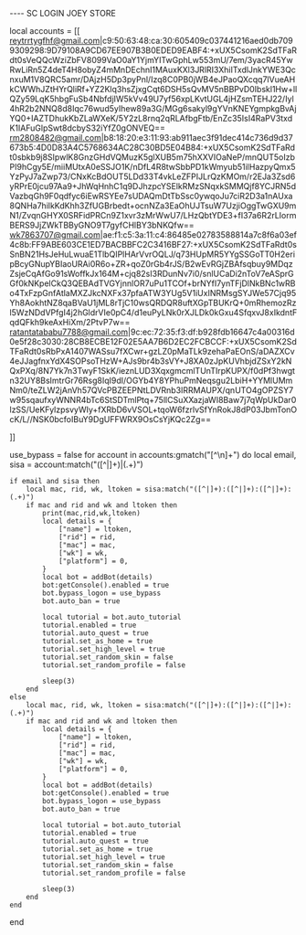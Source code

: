 ---- SC LOGIN JOEY STORE

local accounts = [[
reytrrtygfhf@gmail.com|c9:50:63:48:ca:30:605409c037441216aed0db7099309298:9D79108A9CD67EE907B3B0EDED9EABF4:+xUX5CsomK2SdTFaRdt0sVeQQcWziZbFV8099VaO0aY1YjmYITwGphLw553mU/7em/3yacR45YwRwLiRn5Z4deT4H8obyZ4mMnDEchnI1MAuxKXl3JRlRI3XhiITxdlJnkYWE3QcnxuM1V8QRC5amr/DAjzH5Dp3pyPnl/Izq8C0PB0jWB4eJPaoQXcqq7lVueAHkCWWhJZtHYrQliRf+YZ2Klq3hsZjxgCqt6DSH5sQvMV5nBBPvD0Ibskl1Hw+llQZy59LqK5hbgFuSb4NbfdjIW5kVv49U7yf56xpLKvtUGL4jHZsmTEHJ22/Iyl4hR2b2NNQ8d8Iqc76wud5yIhew89a3G/MGg6sakyl9gYVnKNEYgmpkgBvAjYQ0+IAZTDhukKbZLaWXeK/5Y2zL8rnq2qRLAfbgFtb/EnZc35IsI4RaPV3txdK1IAFuGlpSwt8dcbyS32iYfZ0gONVEQ==
rm2808482@gmail.com|b8:18:20:e3:11:93:ab911aec3f91dec414c736d9d37673b5:4D0D83A4C5768634AC28C30BD5E04B84:+xUX5CsomK2SdTFaRdt0sbkb9j8SIpwlK8GnzGHdVQMuzK5glXUB5m75hXXVIOaNeP/mnQUT5oIzbPI9hCgy5E/miiMUtxA0eSSJO1K/nDfL4R8twSbbPD1kWmyub51ilHazpyQmx5YzPyJ7aZwp73/CNxKcBdOUT5LDd33T4vkLeZFPIJLrQzKMOm/r2EJa3Zsd6yRPrE0jcu97Aa9+JhWqHnhC1q9DJhzpcYSElkRMzSNqxkSMMQjf8YCJRN5dVazbqGh9F0qdfyc6iEwRSYEe7sUDAQmDtTbSsc0ywqoJu7ciR2D3a1nAUxa8QNHa7hilkKdKhh3ZfUGBrbedt+ocnNZa3EaOhUJTsuW7UzjiOggTwGXU9mN1/ZvqnGHYX0SRFidPRCn9Z1xvr3zMrWwU7/LHzQbtYDE3+fI37a6R2rLIormBERS9JjZWkTBByGNO9T7gyfCHlBY3bNKQfw==
wk7863707@gmail.com|ae:f1:c5:3a:11:c4:86485e02783588814a7c8f6a03ef4c8b:FF9ABE603CE1ED7BACBBFC2C3416BF27:+xUX5CsomK2SdTFaRdt0sSnBN21HsJeHuLwuaE1TlbQIPlHArVvrOQLJ/q73HUpMR5YYgSSGoTT0H2eripBcyGNupYBIaoURAi0R6o+ZR+qoZ0rGb4rJS/B2wEvRGjZBAfsqbuy9MDqzZsjeCqAfGo91sWoffkJx164M+cjq82sI3RDunNv7i0/snlUCaDi2nToV7eASprGGf0kNKpelCkQ3QEBAdTVGYjnnlOR7uPu1TCOf+brNYfI7ynTFjDlNkBNc1wRBo4TxFzpGnfAtlaMXZJkcNXFx37pfaATW3YUg5V1iUxINRMsgSYJWe57Cjq95Yh8AokhtNZ8qaBVaU1jML8rTjC10wsQRDQR8uftXGpTBUKrQ+0mRhemozRzl5WzNDdVPfgI4j2hGldrVIe0pC4/d1euPyLNk0rXJLDk0kGxu4SfqxvJ8xIkdntFqdQFkh9keAxHiXm/2PtvP7w==
ratantatababu7788@gmail.com|9c:ec:72:35:f3:df:b928fdb16647c4a00316d0e5f28c3030:28CB8ECBE12F02E5AA7B6D2EC2FCBCCF:+xUX5CsomK2SdTFaRdt0sRbPxA1407WASsu7fXCwr+gzLZ0pMaTLk9zehaPaEOnS/aDAZXCv4eJJagfnxYdX4SOPsoTHzW+AJs9br4b3sVY+J8XA0zJpKUVhbjdZSxY2kNQxPXq/8N7Yk7n3TwyF1SkK/ieznLUD3XqxgmcmlTUnTIrpKUPX/f0dPf3hwgtn32UY8BsImtrGr76Rsg8IqI9dI/OGYb4Y8YPhuPmNeqsgu2LbiH+YYMlUMmNm0/teZLW2jAnVh57QVcPBZEEPNtLDVRnb3IRRMAUPX/qnUTO4gOPZSY7w95sqaufxyWNNR4bTc6StSDTmlPtq+75llCSuXXazjaWI8Baw7j7qWpUkDar0lzSS/UeKFylzpsvyWIy+fXRbD6vVSOL+tqoW6fzrlvSfYnRokJ8dP03JbmTonOcK/L//NSK0bcfoIBuY9DgUFFWRX9OsCsYjKQc2Zg==


]]

use_bypass =  false
for account in accounts:gmatch("[^\n]+") do
    local email, sisa = account:match("([^|]+)|(.+)")

    if email and sisa then
        local mac, rid, wk, ltoken = sisa:match("([^|]+):([^|]+):([^|]+):(.+)")
        if mac and rid and wk and ltoken then
            print(mac,rid,wk,ltoken)
            local details = {
                ["name"] = ltoken,
                ["rid"] = rid,
                ["mac"] = mac,
                ["wk"] = wk,
                ["platform"] = 0,
            }
            local bot = addBot(details)
            bot:getConsole().enabled = true
            bot.bypass_logon = use_bypass
            bot.auto_ban = true
        
            local tutorial = bot.auto_tutorial
            tutorial.enabled = true
            tutorial.auto_quest = true
            tutorial.set_as_home = true
            tutorial.set_high_level = true
            tutorial.set_random_skin = false
            tutorial.set_random_profile = false
        
            sleep(3)
        end
    else
        local mac, rid, wk, ltoken = sisa:match("([^|]+):([^|]+):([^|]+):(.+)")
        if mac and rid and wk and ltoken then
            local details = {
                ["name"] = ltoken,
                ["rid"] = rid,
                ["mac"] = mac,
                ["wk"] = wk,
                ["platform"] = 0,
            }
            local bot = addBot(details)
            bot:getConsole().enabled = true
            bot.bypass_logon = use_bypass
            bot.auto_ban = true
        
            local tutorial = bot.auto_tutorial
            tutorial.enabled = true
            tutorial.auto_quest = true
            tutorial.set_as_home = true
            tutorial.set_high_level = true
            tutorial.set_random_skin = false
            tutorial.set_random_profile = false
        
            sleep(3)
        end
    end
end
